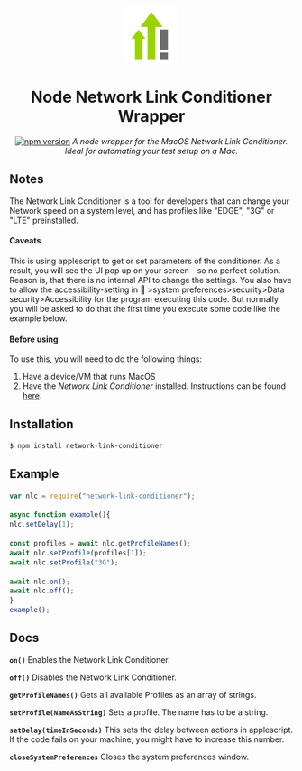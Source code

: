  <div align="center">
 <img width=100px src="./assets/logo.jpg" alt="Logo of Node Network Link Conditioner Wrapper">



# Node Network Link Conditioner Wrapper
[![npm version](https://img.shields.io/npm/v/network-link-conditioner.svg?style=flat-square)](https://www.npmjs.org/package/network-link-conditioner)
*A node wrapper for the MacOS Network Link Conditioner. 
Ideal for automating your test setup on a Mac.*

 </div>

## Notes
The Network Link Conditioner is a tool for developers that can change your Network speed on a system level, and has profiles like "EDGE", "3G" or "LTE" preinstalled.
#### Caveats
This is using applescript to get or set parameters of the conditioner. As a result, you will see the UI pop up on your screen - so no perfect solution. Reason is, that there is no internal API to change the settings. 
You also have to allow the accessibility-setting in 🍎 >system preferences>security>Data security>Accessibility for the program executing this code. But normally you will be asked to do that the first time you execute some code like the example below.
#### Before using
 To use this, you will need to do the following things:
 1. Have a device/VM that runs MacOS
 2. Have the *Network Link Conditioner* installed. Instructions can be found [here](https://nshipster.com/network-link-conditioner/).

 ## Installation

 ```bash
$ npm install network-link-conditioner
 ```

## Example

 ```js
var nlc = require("network-link-conditioner");

async function example(){
nlc.setDelay(1);

const profiles = await nlc.getProfileNames();
await nlc.setProfile(profiles[1]);
await nlc.setProfile("3G");

await nlc.on();
await nlc.off();
}
example();
 ```

## Docs

**`on()`**
Enables the Network Link Conditioner.

**`off()`**
Disables the Network Link Conditioner.

**`getProfileNames()`**
Gets all available Profiles as an array of strings.

**`setProfile(NameAsString)`**
Sets a profile. The name has to be a string.

**`setDelay(timeInSeconds)`**
This sets the delay between actions in applescript. If the code fails on your machine, you might have to increase this number.

**`closeSystemPreferences`**
Closes the system preferences window.

